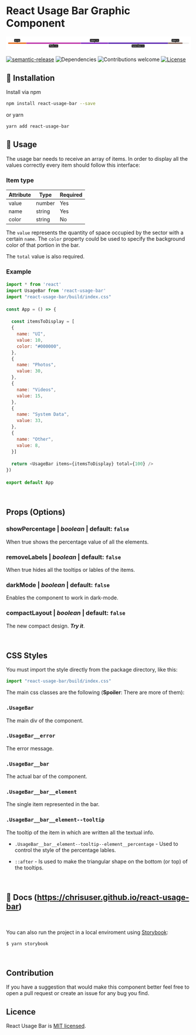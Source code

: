 # React Usage Bar Graphic Component

![React Usage Bar](example.png)

[![semantic-release](https://img.shields.io/badge/%20%20%F0%9F%93%A6%F0%9F%9A%80-semantic--release-e10079.svg)](https://github.com/semantic-release/semantic-release)
![Dependencies](https://img.shields.io/badge/dependencies-up%20to%20date-brightgreen.svg)
![Contributions welcome](https://img.shields.io/badge/contributions-welcome-orange.svg)
[![License](https://img.shields.io/badge/license-MIT-blue.svg)](https://opensource.org/licenses/MIT)

## 🔌 Installation

Install via npm

```sh
npm install react-usage-bar --save
```

or yarn

```sh
yarn add react-usage-bar
```

## 🔧 Usage

The usage bar needs to receive an array of items. In order to display all the values correctly every item should follow this interface:

### Item type

| Attribute | Type   | Required |
| --------- | ------ | -------- |
| value     | number | Yes      |
| name      | string | Yes      |
| color     | string | No       |

The `value` represents the quantity of space occupied by the sector with a certain `name`. The `color` property could be used to specify the background color of that portion in the bar.

The `total` value is also required.

### Example

```javascript
import * from 'react'
import UsageBar from 'react-usage-bar'
import "react-usage-bar/build/index.css"

const App = () => {

  const itemsToDisplay = [
  {
    name: "UI",
    value: 10,
    color: "#000000",
  },
  {
    name: "Photos",
    value: 30,
  },
  {
    name: "Videos",
    value: 15,
  },
  {
    name: "System Data",
    value: 33,
  },
  {
    name: "Other",
    value: 8,
  }]

  return <UsageBar items={itemsToDisplay} total={100} />
})

export default App
```

<br>

## Props (Options)

### **showPercentage** | _boolean_ | default: `false`

When true shows the percentage value of all the elements.

### **removeLabels** | _boolean_ | default: `false`

When true hides all the tooltips or lables of the items.

### **darkMode** | _boolean_ | default: `false`

Enables the component to work in dark-mode.

### **compactLayout** | _boolean_ | default: `false`

The new compact design. _**Try it**_.

<br>

## CSS Styles

You must import the style directly from the package directory, like this:

```javascript
import "react-usage-bar/build/index.css"
```

The main css classes are the following (**Spoiler**: There are more of them):

### `.UsageBar`

The main div of the component.

### `.UsageBar__error`

The error message.

### `.UsageBar__bar`

The actual bar of the component.

### `.UsageBar__bar__element`

The single item represented in the bar.

### `.UsageBar__bar__element--tooltip`

The tooltip of the item in which are written all the textual info.

- `.UsageBar__bar__element--tooltip--element__percentage` - Used to control the style of the percentage lables.

- `::after` - Is used to make the triangular shape on the bottom (or top) of the tooltips.

<br>

## 📖 Docs (https://chrisuser.github.io/react-usage-bar)

<br>

You can also run the project in a local enviroment using [Storybook](https://storybook.js.org/):

```
$ yarn storybook
```

<br>

## Contribution

If you have a suggestion that would make this component better feel free to open a pull request or create an issue for any bug you find.

## Licence

React Usage Bar is [MIT licensed](https://github.com/ChrisUser/react-usage-bar/blob/master/LICENSE).
